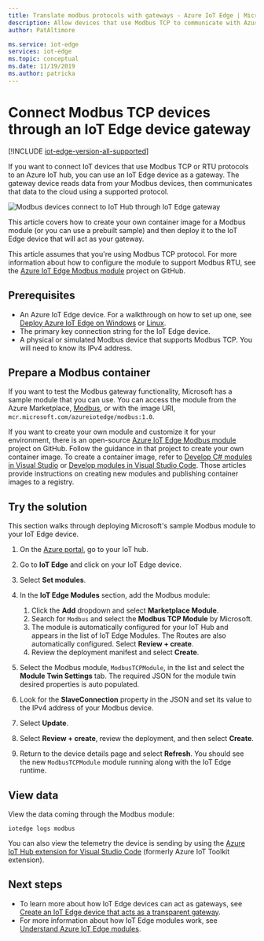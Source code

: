 ```yaml
---
title: Translate modbus protocols with gateways - Azure IoT Edge | Microsoft Docs
description: Allow devices that use Modbus TCP to communicate with Azure IoT Hub by creating an IoT Edge gateway device
author: PatAltimore

ms.service: iot-edge
services: iot-edge
ms.topic: conceptual
ms.date: 11/19/2019
ms.author: patricka
---
```


# Connect Modbus TCP devices through an IoT Edge device gateway

[!INCLUDE [iot-edge-version-all-supported](../../includes/iot-edge-version-all-supported.md)]

If you want to connect IoT devices that use Modbus TCP or RTU protocols to an Azure IoT hub, you can use an IoT Edge device as a gateway. The gateway device reads data from your Modbus devices, then communicates that data to the cloud using a supported protocol.

![Modbus devices connect to IoT Hub through IoT Edge gateway](./media/deploy-modbus-gateway/diagram.png)

This article covers how to create your own container image for a Modbus module (or you can use a prebuilt sample) and then deploy it to the IoT Edge device that will act as your gateway.

This article assumes that you're using Modbus TCP protocol. For more information about how to configure the module to support Modbus RTU, see the [Azure IoT Edge Modbus module](https://github.com/Azure/iot-edge-modbus) project on GitHub.

## Prerequisites

* An Azure IoT Edge device. For a walkthrough on how to set up one, see [Deploy Azure IoT Edge on Windows](quickstart.md) or [Linux](quickstart-linux.md).
* The primary key connection string for the IoT Edge device.
* A physical or simulated Modbus device that supports Modbus TCP. You will need to know its IPv4 address.

## Prepare a Modbus container

If you want to test the Modbus gateway functionality, Microsoft has a sample module that you can use. You can access the module from the Azure Marketplace, [Modbus](https://azuremarketplace.microsoft.com/marketplace/apps/microsoft_iot.edge-modbus?tab=Overview), or with the image URI, `mcr.microsoft.com/azureiotedge/modbus:1.0`.

If you want to create your own module and customize it for your environment, there is an open-source [Azure IoT Edge Modbus module](https://github.com/Azure/iot-edge-modbus) project on GitHub. Follow the guidance in that project to create your own container image. To create a container image, refer to [Develop C# modules in Visual Studio](./how-to-visual-studio-develop-module.md) or [Develop modules in Visual Studio Code](how-to-vs-code-develop-module.md). Those articles provide instructions on creating new modules and publishing container images to a registry.

## Try the solution

This section walks through deploying Microsoft's sample Modbus module to your IoT Edge device.

1. On the [Azure portal](https://portal.azure.com/), go to your IoT hub.

2. Go to **IoT Edge** and click on your IoT Edge device.

3. Select **Set modules**.

4. In the **IoT Edge Modules** section, add the Modbus module:

   1. Click the **Add** dropdown and select **Marketplace Module**.
   2. Search for `Modbus` and select the **Modbus TCP Module** by Microsoft.
   3. The module is automatically configured for your IoT Hub and appears in the list of IoT Edge Modules. The Routes are also automatically configured. Select **Review + create**.
   4. Review the deployment manifest and select **Create**.

5. Select the Modbus module, `ModbusTCPModule`, in the list and select the **Module Twin Settings** tab. The required JSON for the module twin desired properties is auto populated.

6. Look for the **SlaveConnection** property in the JSON and set its value to the IPv4 address of your Modbus device.

7. Select **Update**.

8. Select **Review + create**, review the deployment, and then select **Create**.

9. Return to the device details page and select **Refresh**. You should see the new `ModbusTCPModule` module running along with the IoT Edge runtime.

## View data

View the data coming through the Modbus module:

```cmd/sh
iotedge logs modbus
```

You can also view the telemetry the device is sending by using the [Azure IoT Hub extension for Visual Studio Code](https://marketplace.visualstudio.com/items?itemName=vsciot-vscode.azure-iot-toolkit) (formerly Azure IoT Toolkit extension).

## Next steps

* To learn more about how IoT Edge devices can act as gateways, see [Create an IoT Edge device that acts as a transparent gateway](./how-to-create-transparent-gateway.md).
* For more information about how IoT Edge modules work, see [Understand Azure IoT Edge modules](iot-edge-modules.md).